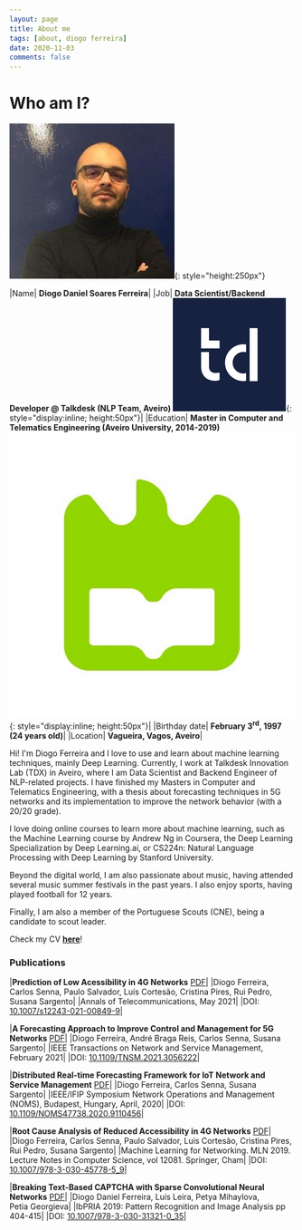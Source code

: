 ```yaml
---
layout: page
title: About me
tags: [about, diogo ferreira]
date: 2020-11-03
comments: false
---
```


# Who am I?

![me](../assets/img/me.png "me"){: style="height:250px"}

|Name| **Diogo Daniel Soares Ferreira**|
|Job| **Data Scientist/Backend Developer @ Talkdesk (NLP Team, Aveiro)** ![UA_Logo](../assets/img/talkdesk_logo_2.png "Talkdesk Logo"){: style="display:inline; height:50px"}|
|Education| **Master in Computer and Telematics Engineering (Aveiro University, 2014-2019)** ![UA_Logo](../assets/img/ua_logo_3.jpg "UA Logo"){: style="display:inline; height:50px"}|
|Birthday date| **February 3<sup>rd</sup>, 1997 (24 years old)**|
|Location| **Vagueira, Vagos, Aveiro**|

Hi! I'm Diogo Ferreira and I love to use and learn about machine learning techniques, mainly Deep Learning. Currently, I work at Talkdesk Innovation Lab (TDX) in Aveiro, where I am Data Scientist and Backend Engineer of NLP-related projects. I have finished my Masters in Computer and Telematics Engineering, with a thesis about forecasting techniques in 5G networks and its implementation to improve the network behavior (with a 20/20 grade).

I love doing online courses to learn more about machine learning, such as the Machine Learning course by Andrew Ng in Coursera, the Deep Learning Specialization by Deep Learning.ai, or CS224n: Natural Language Processing with Deep Learning by Stanford University.

Beyond the digital world, I am also passionate about music, having attended several music summer festivals in the past years. I also enjoy sports, having played football for 12 years.

Finally, I am also a member of the Portuguese Scouts (CNE), being a candidate to scout leader.

Check my CV **[here](../assets/pdf/CV.pdf)**!


### Publications

|**Prediction of Low Acessibility in 4G Networks** [PDF](../assets/pdf/paper5.pdf)|
|Diogo Ferreira, Carlos Senna, Paulo Salvador, Luís Cortesão, Cristina Pires, Rui Pedro, Susana Sargento|
|Annals of Telecommunications, May 2021|
|DOI: [10.1007/s12243-021-00849-9](https://doi.org/10.1007/s12243-021-00849-9)|

|**A Forecasting Approach to Improve Control and Management for 5G Networks** [PDF](../assets/pdf/paper4.pdf)|
|Diogo Ferreira, André Braga Reis, Carlos Senna, Susana Sargento|
|IEEE Transactions on Network and Service Management, February 2021|
|DOI: [10.1109/TNSM.2021.3056222](https://doi.org/10.1109/TNSM.2021.3056222)|

|**Distributed Real-time Forecasting Framework for IoT Network and Service Management** [PDF](../assets/pdf/paper3.pdf)|
|Diogo Ferreira, Carlos Senna, Susana Sargento|
|IEEE/IFIP Symposium Network Operations and Management (NOMS), Budapest, Hungary, April, 2020|
|DOI: [10.1109/NOMS47738.2020.9110456](https://doi.org/10.1109/NOMS47738.2020.9110456)|

|**Root Cause Analysis of Reduced Accessibility in 4G Networks** [PDF](../assets/pdf/paper2.pdf)|
|Diogo Ferreira, Carlos Senna, Paulo Salvador, Luís Cortesão, Cristina Pires, Rui Pedro, Susana Sargento|
|Machine Learning for Networking. MLN 2019. Lecture Notes in Computer Science, vol 12081. Springer, Cham|
|DOI: [10.1007/978-3-030-45778-5_9](https://doi.org/10.1007/978-3-030-45778-5_9)|

|**Breaking Text-Based CAPTCHA with Sparse Convolutional Neural Networks** [PDF](../assets/pdf/paper.pdf)|
|Diogo Daniel Ferreira, Luís Leira, Petya Mihaylova, Petia Georgieva|
|IbPRIA 2019: Pattern Recognition and Image Analysis pp 404-415|
|DOI: [10.1007/978-3-030-31321-0_35](https://doi.org/10.1007/978-3-030-31321-0_35)|

